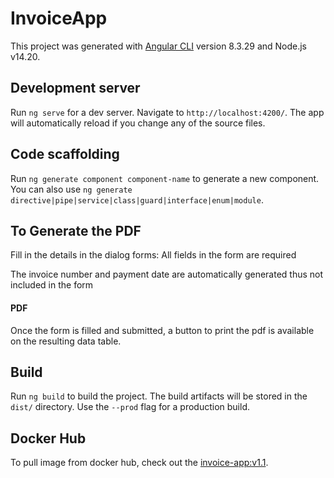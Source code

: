 # InvoiceApp

This project was generated with [Angular CLI](https://github.com/angular/angular-cli) version 8.3.29 and Node.js v14.20.

## Development server

Run `ng serve` for a dev server. Navigate to `http://localhost:4200/`. The app will automatically reload if you change any of the source files.

## Code scaffolding

Run `ng generate component component-name` to generate a new component. You can also use `ng generate directive|pipe|service|class|guard|interface|enum|module`.
## To Generate the PDF

Fill in the details in the dialog forms:
All fields in the form are required

The invoice number and payment date are automatically generated thus not included in the form
#### PDF
Once the form is filled and submitted, a button to print the pdf is available on the resulting data table.
## Build

Run `ng build` to build the project. The build artifacts will be stored in the `dist/` directory. Use the `--prod` flag for a production build.

## Docker Hub

To pull image from docker hub, check out the [invoice-app:v1.1](https://hub.docker.com/repository/docker/diacode/invoice-app/).

